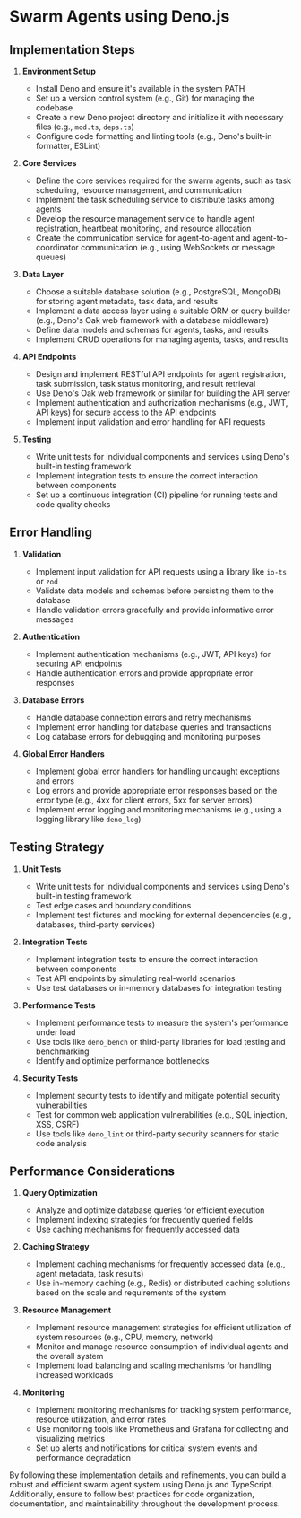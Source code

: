 # Swarm Agents using Deno.js

## Implementation Steps

1. **Environment Setup**
   - Install Deno and ensure it's available in the system PATH
   - Set up a version control system (e.g., Git) for managing the codebase
   - Create a new Deno project directory and initialize it with necessary files (e.g., `mod.ts`, `deps.ts`)
   - Configure code formatting and linting tools (e.g., Deno's built-in formatter, ESLint)

2. **Core Services**
   - Define the core services required for the swarm agents, such as task scheduling, resource management, and communication
   - Implement the task scheduling service to distribute tasks among agents
   - Develop the resource management service to handle agent registration, heartbeat monitoring, and resource allocation
   - Create the communication service for agent-to-agent and agent-to-coordinator communication (e.g., using WebSockets or message queues)

3. **Data Layer**
   - Choose a suitable database solution (e.g., PostgreSQL, MongoDB) for storing agent metadata, task data, and results
   - Implement a data access layer using a suitable ORM or query builder (e.g., Deno's Oak web framework with a database middleware)
   - Define data models and schemas for agents, tasks, and results
   - Implement CRUD operations for managing agents, tasks, and results

4. **API Endpoints**
   - Design and implement RESTful API endpoints for agent registration, task submission, task status monitoring, and result retrieval
   - Use Deno's Oak web framework or similar for building the API server
   - Implement authentication and authorization mechanisms (e.g., JWT, API keys) for secure access to the API endpoints
   - Implement input validation and error handling for API requests

5. **Testing**
   - Write unit tests for individual components and services using Deno's built-in testing framework
   - Implement integration tests to ensure the correct interaction between components
   - Set up a continuous integration (CI) pipeline for running tests and code quality checks

## Error Handling

1. **Validation**
   - Implement input validation for API requests using a library like `io-ts` or `zod`
   - Validate data models and schemas before persisting them to the database
   - Handle validation errors gracefully and provide informative error messages

2. **Authentication**
   - Implement authentication mechanisms (e.g., JWT, API keys) for securing API endpoints
   - Handle authentication errors and provide appropriate error responses

3. **Database Errors**
   - Handle database connection errors and retry mechanisms
   - Implement error handling for database queries and transactions
   - Log database errors for debugging and monitoring purposes

4. **Global Error Handlers**
   - Implement global error handlers for handling uncaught exceptions and errors
   - Log errors and provide appropriate error responses based on the error type (e.g., 4xx for client errors, 5xx for server errors)
   - Implement error logging and monitoring mechanisms (e.g., using a logging library like `deno_log`)

## Testing Strategy

1. **Unit Tests**
   - Write unit tests for individual components and services using Deno's built-in testing framework
   - Test edge cases and boundary conditions
   - Implement test fixtures and mocking for external dependencies (e.g., databases, third-party services)

2. **Integration Tests**
   - Implement integration tests to ensure the correct interaction between components
   - Test API endpoints by simulating real-world scenarios
   - Use test databases or in-memory databases for integration testing

3. **Performance Tests**
   - Implement performance tests to measure the system's performance under load
   - Use tools like `deno_bench` or third-party libraries for load testing and benchmarking
   - Identify and optimize performance bottlenecks

4. **Security Tests**
   - Implement security tests to identify and mitigate potential security vulnerabilities
   - Test for common web application vulnerabilities (e.g., SQL injection, XSS, CSRF)
   - Use tools like `deno_lint` or third-party security scanners for static code analysis

## Performance Considerations

1. **Query Optimization**
   - Analyze and optimize database queries for efficient execution
   - Implement indexing strategies for frequently queried fields
   - Use caching mechanisms for frequently accessed data

2. **Caching Strategy**
   - Implement caching mechanisms for frequently accessed data (e.g., agent metadata, task results)
   - Use in-memory caching (e.g., Redis) or distributed caching solutions based on the scale and requirements of the system

3. **Resource Management**
   - Implement resource management strategies for efficient utilization of system resources (e.g., CPU, memory, network)
   - Monitor and manage resource consumption of individual agents and the overall system
   - Implement load balancing and scaling mechanisms for handling increased workloads

4. **Monitoring**
   - Implement monitoring mechanisms for tracking system performance, resource utilization, and error rates
   - Use monitoring tools like Prometheus and Grafana for collecting and visualizing metrics
   - Set up alerts and notifications for critical system events and performance degradation

By following these implementation details and refinements, you can build a robust and efficient swarm agent system using Deno.js and TypeScript. Additionally, ensure to follow best practices for code organization, documentation, and maintainability throughout the development process.